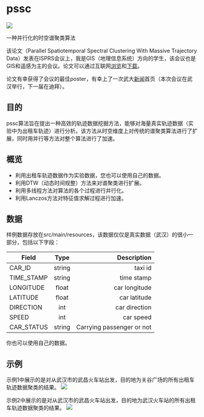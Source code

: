 # pssc	
[![](https://img.shields.io/badge/maven-v3.2.2-brightgreen.svg)](http://mvnrepository.com/)

一种并行化的时空谱聚类算法

该论文（Parallel Spatiotemporal Spectral Clustering With Massive Trajectory Data）发表在ISPRS会议上，我是GIS（地理信息系统）方向的学生，该会议也是GIS和遥感为主的会议。论文可以通过互联网[浏览](http://adsabs.harvard.edu/abs/2017ISPAr42W7.1173G)和[下载](https://www.int-arch-photogramm-remote-sens-spatial-inf-sci.net/XLII-2-W7/1173/2017/isprs-archives-XLII-2-W7-1173-2017.pdf)。

论文有幸获得了会议的最佳poster，有幸上了一次武大[新闻](http://news.whu.edu.cn/info/1002/49526.htm)首页（本次会议在武汉举行，下一届在迪拜）。
## 目的
pssc算法旨在提出一种高效的轨迹数据挖掘方法，能够对海量真实轨迹数据（实验中为出租车轨迹）进行分析。该方法从时空维度上对传统的谱聚类算法进行了扩展，同时用并行等方法对整个算法进行了加速。

## 概览
* 利用出租车轨迹数据作为实验数据，您也可以使用自己的数据。
* 利用DTW（动态时间规整）方法来对谱聚类进行扩展。
* 利用多线程方法对算法的各个过程进行并行化。
* 利用Lanczos方法对特征值求解过程进行加速。

## 数据
样例数据存放在src/main/resources，该数据仅仅是真实数据（武汉）的很小一部分，包括以下字段：

| Field            | Type       | Description               |
| ---------------- |:----------:| -------------------------:|
| CAR_ID           | string     | taxi id                   |
| TIME_STAMP       | string     | time stamp                |
| LONGITUDE        | float      | car longitude             |
| LATITUDE         | float      | car latitude              |
| DIRECTION        | int        | car direction             |
| SPEED            | int        | car speed                 |
| CAR_STATUS       | string     | Carrying passenger or not |

你也可以使用自己的数据。

## 示例
示例1中展示的是对从武汉市的武昌火车站出发，目的地为关谷广场的所有出租车轨迹数据聚类的结果。
![](https://github.com/gyzag/pssc/raw/master/img/Demo1.png)

示例2中展示的是对从武汉市的武昌火车站出发，目的地为武汉火车站的所有出租车轨迹数据聚类的结果。
![](https://github.com/gyzag/pssc/raw/master/img/Demo2.png)
